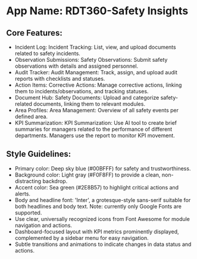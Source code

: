 # **App Name**: RDT360-Safety Insights

## Core Features:

- Incident Log: Incident Tracking: List, view, and upload documents related to safety incidents.
- Observation Submissions: Safety Observations: Submit safety observations with details and assigned personnel.
- Audit Tracker: Audit Management: Track, assign, and upload audit reports with checklists and statuses.
- Action Items: Corrective Actions: Manage corrective actions, linking them to incidents/observations, and tracking statuses.
- Document Hub: Safety Documents: Upload and categorize safety-related documents, linking them to relevant modules.
- Area Profiles: Area Management: Overview of all safety events per defined area.
- KPI Summarization: KPI Summarization: Use AI tool to create brief summaries for managers related to the performance of different departments. Managers use the report to monitor KPI movement.

## Style Guidelines:

- Primary color: Deep sky blue (#00BFFF) for safety and trustworthiness.
- Background color: Light gray (#F0F8FF) to provide a clean, non-distracting backdrop.
- Accent color: Sea green (#2E8B57) to highlight critical actions and alerts.
- Body and headline font: 'Inter', a grotesque-style sans-serif suitable for both headlines and body text. Note: currently only Google Fonts are supported.
- Use clear, universally recognized icons from Font Awesome for module navigation and actions.
- Dashboard-focused layout with KPI metrics prominently displayed, complemented by a sidebar menu for easy navigation.
- Subtle transitions and animations to indicate changes in data status and actions.